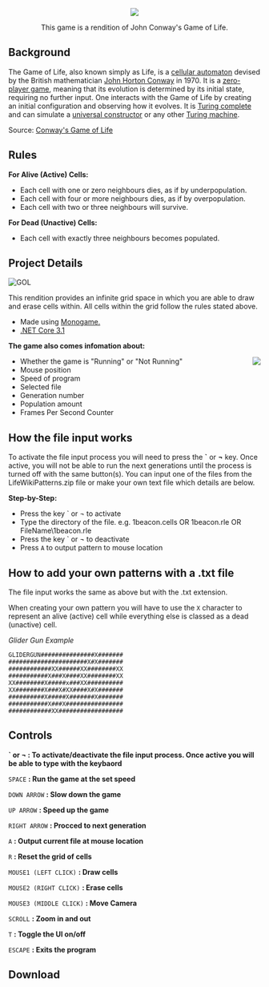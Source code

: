 <p align="center">
  <img src="https://user-images.githubusercontent.com/71614127/126913258-daa4f4af-40fd-4642-b88a-c8370789386a.png">
</p>
<p align="center">
  This game is a rendition of John Conway's Game of Life.
</p>

## Background
The Game of Life, also known simply as Life, is a [cellular automaton](https://en.wikipedia.org/wiki/Cellular_automaton) devised by the British mathematician [John Horton Conway](https://en.wikipedia.org/wiki/John_Horton_Conway) in 1970. It is a [zero-player game](https://en.wikipedia.org/wiki/Zero-player_game), meaning that its evolution is determined by its initial state, requiring no further input. One interacts with the Game of Life by creating an initial configuration and observing how it evolves. It is [Turing complete](https://en.wikipedia.org/wiki/Turing_completeness) and can simulate a [universal constructor](https://en.wikipedia.org/wiki/Von_Neumann_universal_constructor) or any other [Turing machine](https://en.wikipedia.org/wiki/Turing_machine). 

Source: [Conway's Game of Life](https://en.wikipedia.org/wiki/Conway%27s_Game_of_Life)

## Rules

<b>For Alive (Active) Cells:</b>

- Each cell with one or zero neighbours dies, as if by underpopulation.
- Each cell with four or more neighbours dies, as if by overpopulation.
- Each cell with two or three neighbours will survive.

<b>For Dead (Unactive) Cells:</b>

- Each cell with exactly three neighbours becomes populated.

## Project Details

![GOL](https://user-images.githubusercontent.com/71614127/128258060-947d887b-1c8c-4ad8-8f39-24ade2b5ba2d.gif)


This rendition provides an infinite grid space in which you are able to draw and erase cells within. All cells within the grid follow the rules stated above.

- Made using [Monogame.](https://www.monogame.net/)
- [.NET Core 3.1](https://dotnet.microsoft.com/download/dotnet/3.1)

<b>The game also comes infomation about:</b>

- Whether the game is "Running" or "Not Running" <img align="right" src="https://user-images.githubusercontent.com/71614127/128254027-2aba6c48-1ce9-455a-8761-f1be2fe5d8a4.png">
- Mouse position 
- Speed of program
- Selected file
- Generation number
- Population amount
- Frames Per Second Counter


## How the file input works

To activate the file input process you will need to press the <b>`</b> or <b>¬</b> key. Once active, you will not be able to run the next generations until the process is turned off with the same button(s). You can input one of the files from the LifeWikiPatterns.zip file or make your own text file which details are below.

<b>Step-by-Step:</b>

- Press the key ` or ¬ to activate
- Type the directory of the file. e.g. 1beacon.cells OR 1beacon.rle OR FileName\1beacon.rle
- Press the key ` or ¬ to deactivate
- Press `A` to output pattern to mouse location

## How to add your own patterns with a .txt file

The file input works the same as above but with the .txt extension.

When creating your own pattern you will have to use the `X` character to represent an alive (active) cell while everything else is classed as a dead (unactive) cell.


*Glider Gun Example*
```
GLIDERGUN###############X#######
######################X#X#######
############XX######XX########XX
###########X###X####XX########XX
XX########X#####x###XX##########
XX########X###X#XX####X#X#######
##########X#####X#######X#######
###########X###X################
############XX##################
```

## Controls

**` or ¬ : To activate/deactivate the file input process. Once active you will be able to type with the keybaord**

`SPACE` **: Run the game at the set speed**

`DOWN ARROW` **: Slow down the game**

`UP ARROW` **: Speed up the game**

`RIGHT ARROW` **: Procced to next generation**

`A` **: Output current file at mouse location**

`R` **: Reset the grid of cells**

`MOUSE1 (LEFT CLICK)` **: Draw cells**

`MOUSE2 (RIGHT CLICK)` **: Erase cells**

`MOUSE3 (MIDDLE CLICK)` **: Move Camera**

`SCROLL` **: Zoom in and out**

`T` **: Toggle the UI on/off**

`ESCAPE` **: Exits the program**

## Download
